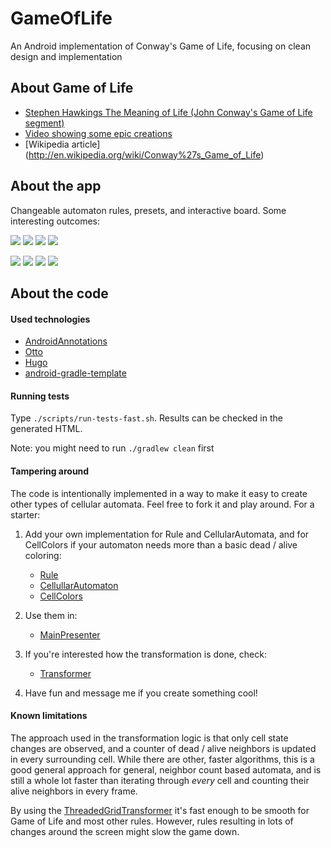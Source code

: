 # GameOfLife
An Android implementation of Conway's Game of Life, focusing on clean design and implementation

## About Game of Life
* [Stephen Hawkings The Meaning of Life (John Conway's Game of Life segment)](https://www.youtube.com/watch?v=CgOcEZinQ2I)
* [Video showing some epic creations](https://www.youtube.com/watch?v=C2vgICfQawE)
* [Wikipedia article] (http://en.wikipedia.org/wiki/Conway%27s_Game_of_Life)

## About the app
Changeable automaton rules, presets, and interactive board. Some interesting outcomes:

![](http://i.imgur.com/jZPfMlv.png)
![](http://i.imgur.com/sDMRCJW.png)
![](http://i.imgur.com/FOdxb8i.png)
![](http://i.imgur.com/zGZSbBK.png)

![](http://i.imgur.com/wmSrTRt.png)
![](http://i.imgur.com/cwAe79y.png)
![](http://i.imgur.com/8bi2kLT.png)
![](http://i.imgur.com/siG7kWd.png)

## About the code
#### Used technologies
* [AndroidAnnotations](https://github.com/excilys/androidannotations) 
* [Otto](square.github.io/otto/) 
* [Hugo](https://github.com/JakeWharton/hugo)
* [android-gradle-template](https://github.com/nenick/android-gradle-template)

#### Running tests
Type ```./scripts/run-tests-fast.sh```. Results can be checked in the generated HTML.

Note: you might need to run ```./gradlew clean``` first

#### Tampering around
The code is intentionally implemented in a way to make it easy to create other types of cellular automata. Feel free to fork it and play around. For a starter:

1. Add your own implementation for Rule and CellularAutomata, and for CellColors if your automaton needs more than a basic dead / alive coloring:
   * [Rule](https://github.com/zsoltk/GameOfLife/tree/master/app/src/main/java/hu/supercluster/gameoflife/game/rule)
   * [CellullarAutomaton](https://github.com/zsoltk/GameOfLife/tree/master/app/src/main/java/hu/supercluster/gameoflife/game/cellularautomaton)
   * [CellColors](https://github.com/zsoltk/GameOfLife/tree/master/app/src/main/java/hu/supercluster/gameoflife/game/visualization/cell)

2. Use them in:
   * [MainPresenter](https://github.com/zsoltk/GameOfLife/blob/master/app/src/main/java/hu/supercluster/gameoflife/app/activity/main/MainPresenter.java)

3. If you're interested how the transformation is done, check:
   * [Transformer](https://github.com/zsoltk/GameOfLife/tree/master/app/src/main/java/hu/supercluster/gameoflife/game/transformer)

4. Have fun and message me if you create something cool!

#### Known limitations
The approach used in the transformation logic is that only cell state changes are observed, and a counter of dead / alive neighbors is updated in every surrounding cell. While there are other, faster algorithms, this is a good general approach for general, neighbor count based automata, and is still a whole lot faster than iterating through *every* cell and counting their alive neighbors in every frame.

By using the [ThreadedGridTransformer](https://github.com/zsoltk/GameOfLife/blob/master/app/src/main/java/hu/supercluster/gameoflife/game/transformer/ThreadedGridTransformer.java) it's fast enough to be smooth for Game of Life and most other rules. However, rules resulting in lots of changes around the screen might slow the game down.


